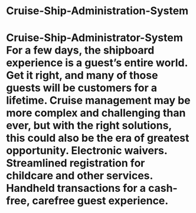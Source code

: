 # Cruise-Ship-Administration-System
# Cruise-Ship-Administrator-System For a few days, the shipboard experience is a guest’s entire world. Get it right, and many of those guests will be customers for a lifetime. Cruise management may be more complex and challenging than ever, but with the right solutions, this could also be the era of greatest opportunity.  Electronic waivers. Streamlined registration for childcare and other services. Handheld transactions for a cash-free, carefree guest experience.
